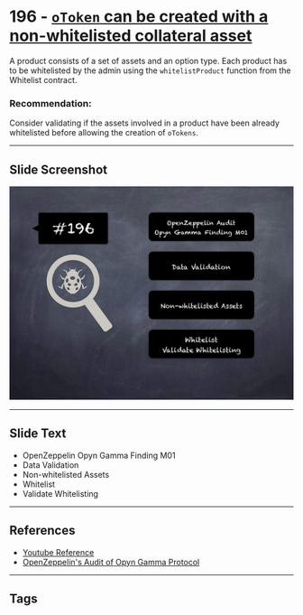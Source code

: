 
# 196 - [`oToken` can be created with a non-whitelisted collateral asset](./`oToken`%20can%20be%20created%20with%20a%20non-whitelisted%20collateral%20asset.md)

A product consists of a set of assets and an option type. Each product has to be whitelisted by the admin using the `whitelistProduct` function from the Whitelist contract.


### Recommendation:
Consider validating if the assets involved in a product have been already whitelisted before allowing the creation of `oTokens`.
___
## Slide Screenshot
![196.jpg](../../images/8.%20Audit%20Findings%20201/196.jpg)
___
## Slide Text
- OpenZeppelin Opyn Gamma Finding M01
- Data Validation
- Non-whitelisted Assets
- Whitelist
- Validate Whitelisting
___
## References
- [Youtube Reference](https://youtu.be/0J7KI4WGd0Q?t=852)
- [OpenZeppelin's Audit of Opyn Gamma Protocol](https://blog.openzeppelin.com/opyn-gamma-protocol-audit/)
___
## Tags
